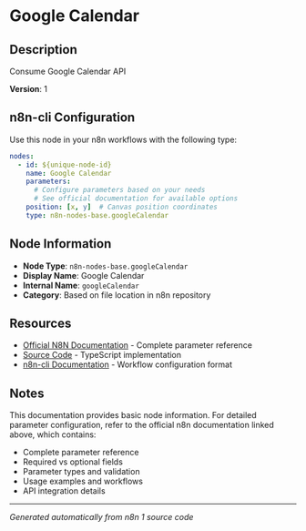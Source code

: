 # Google Calendar

## Description

Consume Google Calendar API

**Version**: 1

## n8n-cli Configuration

Use this node in your n8n workflows with the following type:

```yaml
nodes:
  - id: ${unique-node-id}
    name: Google Calendar
    parameters:
      # Configure parameters based on your needs
      # See official documentation for available options
    position: [x, y]  # Canvas position coordinates
    type: n8n-nodes-base.googleCalendar
```

## Node Information

- **Node Type**: `n8n-nodes-base.googleCalendar`
- **Display Name**: Google Calendar
- **Internal Name**: `googleCalendar`
- **Category**: Based on file location in n8n repository

## Resources

- [Official N8N Documentation](https://docs.n8n.io/integrations/builtin/app-nodes/n8n-nodes-base.googlecalendar/) - Complete parameter reference
- [Source Code](https://github.com/n8n-io/n8n/blob/master/packages/nodes-base/nodes/Google/Calendar/GoogleCalendar.node.ts) - TypeScript implementation
- [n8n-cli Documentation](https://github.com/edenreich/n8n-cli) - Workflow configuration format

## Notes

This documentation provides basic node information. For detailed parameter configuration, 
refer to the official n8n documentation linked above, which contains:

- Complete parameter reference
- Required vs optional fields
- Parameter types and validation
- Usage examples and workflows
- API integration details

---
*Generated automatically from n8n 1 source code*

